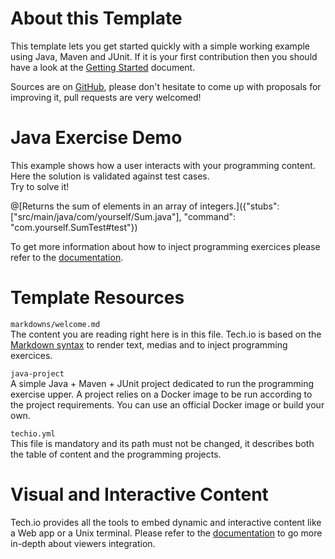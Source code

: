 
# About this Template

This template lets you get started quickly with a simple working example using Java, Maven and JUnit. If it is your first contribution then you should have a look at the [Getting Started](https://gettingstarted) document.


Sources are on [GitHub](), please don't hesitate to come up with proposals for improving it, pull requests are very welcomed!

# Java Exercise Demo

This example shows how a user interacts with your programming content. Here the solution is validated against test cases.  
Try to solve it!

@[Returns the sum of elements in an array of integers.]({"stubs": ["src/main/java/com/yourself/Sum.java"], "command": "com.yourself.SumTest#test"})

To get more information about how to inject programming exercices please refer to the [documentation]().  

# Template Resources

`markdowns/welcome.md`  
The content you are reading right here is in this file. Tech.io is based on the [Markdown syntax](https://github.com/adam-p/markdown-here/wiki/Markdown-Cheatsheet) to render text, medias and to inject programming exercices.


`java-project`  
A simple Java + Maven + JUnit project dedicated to run the programming exercise upper. A project relies on a Docker image to be run according to the project requirements. You can use an official Docker image or build your own.


`techio.yml`  
This file is mandatory and its path must not be changed, it describes both the table of content and the programming projects.

# Visual and Interactive Content

Tech.io provides all the tools to embed dynamic and interactive content like a Web app or a Unix terminal. Please refer to the [documentation]() to go more in-depth about viewers integration.